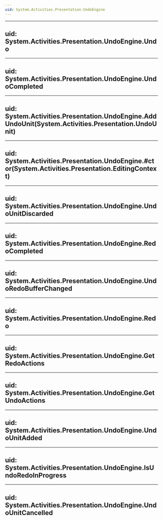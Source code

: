 ```yaml
---
uid: System.Activities.Presentation.UndoEngine
---
```


---
uid: System.Activities.Presentation.UndoEngine.Undo
---

---
uid: System.Activities.Presentation.UndoEngine.UndoCompleted
---

---
uid: System.Activities.Presentation.UndoEngine.AddUndoUnit(System.Activities.Presentation.UndoUnit)
---

---
uid: System.Activities.Presentation.UndoEngine.#ctor(System.Activities.Presentation.EditingContext)
---

---
uid: System.Activities.Presentation.UndoEngine.UndoUnitDiscarded
---

---
uid: System.Activities.Presentation.UndoEngine.RedoCompleted
---

---
uid: System.Activities.Presentation.UndoEngine.UndoRedoBufferChanged
---

---
uid: System.Activities.Presentation.UndoEngine.Redo
---

---
uid: System.Activities.Presentation.UndoEngine.GetRedoActions
---

---
uid: System.Activities.Presentation.UndoEngine.GetUndoActions
---

---
uid: System.Activities.Presentation.UndoEngine.UndoUnitAdded
---

---
uid: System.Activities.Presentation.UndoEngine.IsUndoRedoInProgress
---

---
uid: System.Activities.Presentation.UndoEngine.UndoUnitCancelled
---
